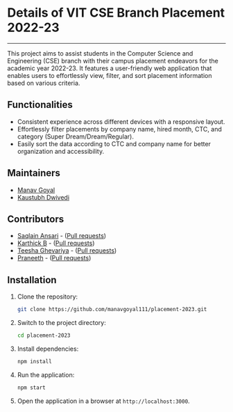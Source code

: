 # Details of VIT CSE Branch Placement 2022-23
---
This project aims to assist students in the Computer Science and Engineering (CSE) branch with their campus placement endeavors for the academic year 2022-23. It features a user-friendly web application that enables users to effortlessly view, filter, and sort placement information based on various criteria.

## Functionalities

- Consistent experience across different devices with a responsive layout.
- Effortlessly filter placements by company name, hired month, CTC, and category (Super Dream/Dream/Regular).
- Easily sort the data according to CTC and company name for better organization and accessibility.

## Maintainers

- [Manav Goyal](https://github.com/manavgoyal111)
- [Kaustubh Dwivedi](https://github.com/onlykingKD)

## Contributors

- [Saqlain Ansari](https://github.com/ansarisaqlain987) - ([Pull requests](https://github.com/manavgoyal111/placement-2023/pulls?q=author:ansarisaqlain987))
- [Karthick B](https://github.com/karthickbharathi1) - ([Pull requests](https://github.com/manavgoyal111/placement-2023/pulls?q=author:karthickbharathi1))
- [Teesha Ghevariya](https://github.com/teeshaa) - ([Pull requests](https://github.com/manavgoyal111/placement-2023/pulls?q=author:teeshaa))
- [Praneeth](https://github.com/prane-eth) - ([Pull requests](https://github.com/manavgoyal111/placement-2023/pulls?q=author:prane-eth))

## Installation

1. Clone the repository:
   ```bash
   git clone https://github.com/manavgoyal111/placement-2023.git
   ```
2. Switch to the project directory:
    ```bash
    cd placement-2023
    ```
3. Install dependencies:
    ```bash
    npm install
    ```
4. Run the application:
    ```bash
    npm start
    ```
5. Open the application in a browser at `http://localhost:3000`.
